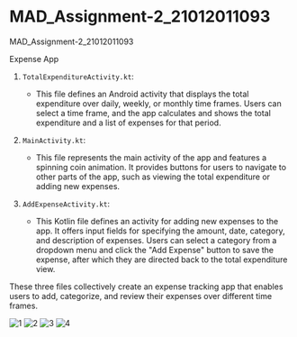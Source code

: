 # MAD_Assignment-2_21012011093
MAD_Assignment-2_21012011093

Expense App

1. `TotalExpenditureActivity.kt`:
   - This file defines an Android activity that displays the total expenditure over daily, weekly, or monthly time frames. Users can select a time frame, and the app calculates and shows the total expenditure and a list of expenses for that period.

2. `MainActivity.kt`:
   - This file represents the main activity of the app and features a spinning coin animation. It provides buttons for users to navigate to other parts of the app, such as viewing the total expenditure or adding new expenses.

3. `AddExpenseActivity.kt`:
   - This Kotlin file defines an activity for adding new expenses to the app. It offers input fields for specifying the amount, date, category, and description of expenses. Users can select a category from a dropdown menu and click the "Add Expense" button to save the expense, after which they are directed back to the total expenditure view.

These three files collectively create an expense tracking app that enables users to add, categorize, and review their expenses over different time frames.

![1](https://github.com/Geeky-Nandinee/MAD_Assignment-2_21012011093/assets/134035683/f089eb60-01dc-4455-ad11-ac6ae8d23cec)
![2](https://github.com/Geeky-Nandinee/MAD_Assignment-2_21012011093/assets/134035683/4680e428-b8ed-4a6e-bc5d-02fa01f6bfdb)
![3](https://github.com/Geeky-Nandinee/MAD_Assignment-2_21012011093/assets/134035683/cbd4a763-85dd-474a-a075-cea051571e1c)
![4](https://github.com/Geeky-Nandinee/MAD_Assignment-2_21012011093/assets/134035683/76a0c193-751a-41ab-a057-37e1224e4c8c)


